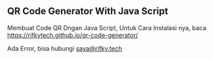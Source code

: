 ## QR Code Generator With Java Script
Membuat Code QR Dngan Java Script,  Untuk Cara Instalasi nya, baca https://rifkytech.github.io/qr-code-generator/

Ada Error, bisa hubungi saya@rifky.tech
